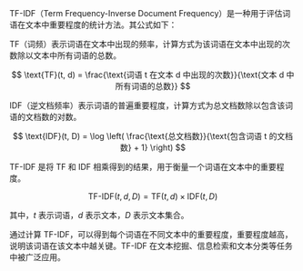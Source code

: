 TF-IDF（Term Frequency-Inverse Document Frequency）是一种用于评估词语在文本中重要程度的统计方法。其公式如下：

TF（词频）表示词语在文本中出现的频率，计算方式为该词语在文本中出现的次数除以文本中所有词语的总数。

$$
\text{TF}(t, d) = \frac{\text{词语 t 在文本 d 中出现的次数}}{\text{文本 d 中所有词语的总数}}
$$

IDF（逆文档频率）表示词语的普遍重要程度，计算方式为总文档数除以包含该词语的文档数的对数。

$$
\text{IDF}(t, D) = \log \left( \frac{\text{总文档数}}{\text{包含词语 t 的文档数} + 1} \right)
$$

TF-IDF 是将 TF 和 IDF 相乘得到的结果，用于衡量一个词语在文本中的重要程度。

$$
\text{TF-IDF}(t, d, D) = \text{TF}(t, d) \times \text{IDF}(t, D)
$$

其中，$t$ 表示词语，$d$ 表示文本，$D$ 表示文本集合。

通过计算 TF-IDF，可以得到每个词语在不同文本中的重要程度，重要程度越高，说明该词语在该文本中越关键。TF-IDF 在文本挖掘、信息检索和文本分类等任务中被广泛应用。